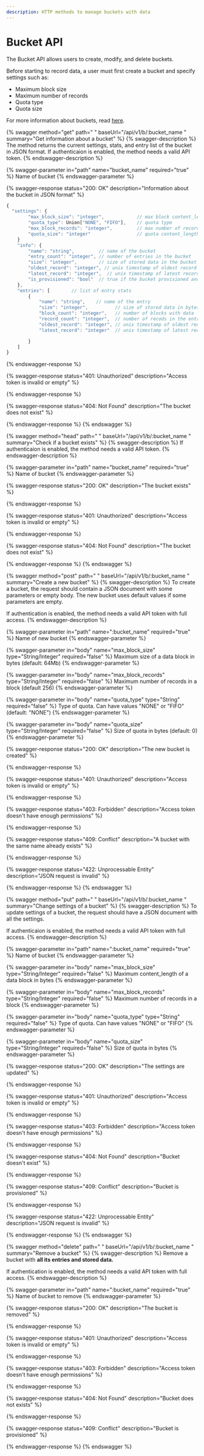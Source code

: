 ```yaml
---
description: HTTP methods to manage buckets with data
---
```


# Bucket API

The Bucket API allows users to create, modify, and delete buckets.

Before starting to record data, a user must first create a bucket and specify settings such as:

* Maximum block size
* Maximum number of records
* Quota type
* Quota size

For more information about buckets, read [here](../how-does-it-work.md#internal-structure).

{% swagger method="get" path=" " baseUrl="/api/v1/b/:bucket_name " summary="Get information about a bucket" %}
{% swagger-description %}
The method returns the current settings, stats, and entry list of the bucket in JSON format. If authenticaion is enabled, the method needs a valid API token.
{% endswagger-description %}

{% swagger-parameter in="path" name="bucket_name" required="true" %}
Name of bucket
{% endswagger-parameter %}

{% swagger-response status="200: OK" description="Information about the bucket in JSON format" %}
```javascript
{
  "settings": {
        "max_block_size": "integer",            // max block content_length in bytes
        "quota_type": Union["NONE", "FIFO"],    // quota type
        "max_block_records": "integer",         // max number of records in a block
        "quota_size": "integer"                 // quota content_length in bytes
    }
    "info": {
        "name": "string",         // name of the bucket
        "entry_count": "integer", // number of entries in the bucket
        "size": "integer",        // size of stored data in the bucket in bytes
        "oldest_record": "integer", // unix timestamp of oldest record in microseconds
        "latest_record": "integer",  // unix timestamp of latest record in microseconds
        "is_provisioned": "bool"  // true if the bucket provisioned and can't be changed via API
    },
    "entries": [        // list of entry stats
        {
            "name": "string",    // name of the entry
            "size": "integer",          // size of stored data in bytes
            "block_count": "integer",   // number of blocks with data
            "record_count": "integer",  // number of recods in the entry
            "oldest_record": "integer", // unix timestamp of oldest record in microseconds
            "latest_record": "integer"  // unix timestamp of latest record in microseconds

        }
    ]
}
```
{% endswagger-response %}

{% swagger-response status="401: Unauthorized" description="Access token is invalid or empty" %}

{% endswagger-response %}

{% swagger-response status="404: Not Found" description="The bucket does not exist" %}

{% endswagger-response %}
{% endswagger %}

{% swagger method="head" path=" " baseUrl="/api/v1/b/:bucket_name " summary="Check if a bucket exists" %}
{% swagger-description %}
If authenticaion is enabled, the method needs a valid API token.
{% endswagger-description %}

{% swagger-parameter in="path" name="bucket_name" required="true" %}
Name of bucket
{% endswagger-parameter %}

{% swagger-response status="200: OK" description="The bucket exists" %}

{% endswagger-response %}

{% swagger-response status="401: Unauthorized" description="Access token is invalid or empty" %}

{% endswagger-response %}

{% swagger-response status="404: Not Found" description="The bucket does not exist" %}

{% endswagger-response %}
{% endswagger %}

{% swagger method="post" path=" " baseUrl="/api/v1/b/:bucket_name  " summary="Create a new bucket" %}
{% swagger-description %}
To create a bucket, the request should contain a JSON document with some parameters or empty body. The new bucket uses default values if some parameters are empty.

If authentication is enabled, the method needs a valid API token with full access.
{% endswagger-description %}

{% swagger-parameter in="path" name=":bucket_name" required="true" %}
Name of new bucket
{% endswagger-parameter %}

{% swagger-parameter in="body" name="max_block_size" type="String/Integer" required="false" %}
Maximum size of a data block in bytes (default: 64Mb)
{% endswagger-parameter %}

{% swagger-parameter in="body" name="max_block_records" type="String/Integer" required="false" %}
Maximum number of records in a block (default 256)
{% endswagger-parameter %}

{% swagger-parameter in="body" name="quota_type" type="String" required="false" %}
Type of quota. Can have values "NONE" or "FIFO" (default: "NONE")
{% endswagger-parameter %}

{% swagger-parameter in="body" name="quota_size" type="String/Integer" required="false" %}
Size of quota in bytes (default: 0)
{% endswagger-parameter %}

{% swagger-response status="200: OK" description="The new bucket is created" %}

{% endswagger-response %}

{% swagger-response status="401: Unauthorized" description="Access token is invalid or empty" %}

{% endswagger-response %}

{% swagger-response status="403: Forbidden" description="Access token doesn't have enough permissions" %}

{% endswagger-response %}

{% swagger-response status="409: Conflict" description="A bucket with the same name already exists" %}

{% endswagger-response %}

{% swagger-response status="422: Unprocessable Entity" description="JSON request is invalid" %}

{% endswagger-response %}
{% endswagger %}

{% swagger method="put" path=" " baseUrl="/api/v1/b/:bucket_name " summary="Change settings of a bucket" %}
{% swagger-description %}
To update settings of a bucket, the request should have a JSON document with all the settings.

If authenticaion is enabled, the method needs a valid API token with full access.
{% endswagger-description %}

{% swagger-parameter in="path" name=":bucket_name" required="true" %}
Name of bucket
{% endswagger-parameter %}

{% swagger-parameter in="body" name="max_block_size" type="String/Integer" required="false" %}
Maximum content_length of a data block in bytes
{% endswagger-parameter %}

{% swagger-parameter in="body" name="max_block_records" type="String/Integer" required="false" %}
Maximum number of records in a block
{% endswagger-parameter %}

{% swagger-parameter in="body" name="quota_type" type="String" required="false" %}
Type of quota. Can have values "NONE" or "FIFO"
{% endswagger-parameter %}

{% swagger-parameter in="body" name="quota_size" type="String/Integer" required="false" %}
Size of quota in bytes
{% endswagger-parameter %}

{% swagger-response status="200: OK" description="The settings are updated" %}

{% endswagger-response %}

{% swagger-response status="401: Unauthorized" description="Access token is invalid or empty" %}

{% endswagger-response %}

{% swagger-response status="403: Forbidden" description="Access token doesn't have enough permissions" %}

{% endswagger-response %}

{% swagger-response status="404: Not Found" description="Bucket doesn't exist" %}

{% endswagger-response %}

{% swagger-response status="409: Conflict" description="Bucket is provisioned" %}

{% endswagger-response %}

{% swagger-response status="422: Unprocessable Entity" description="JSON request is invalid" %}

{% endswagger-response %}
{% endswagger %}

{% swagger method="delete" path=" " baseUrl="/api/v1/b/:bucket_name " summary="Remove a bucket" %}
{% swagger-description %}
Remove a bucket with **all its entries and stored data.**

If authentication is enabled, the method needs a valid API token with full access.
{% endswagger-description %}

{% swagger-parameter in="path" name=":bucket_name" required="true" %}
Name of bucket to remove
{% endswagger-parameter %}

{% swagger-response status="200: OK" description="The bucket is removed" %}

{% endswagger-response %}

{% swagger-response status="401: Unauthorized" description="Access token is invalid or empty" %}

{% endswagger-response %}

{% swagger-response status="403: Forbidden" description="Access token doesn't have enough permissions" %}

{% endswagger-response %}

{% swagger-response status="404: Not Found" description="Bucket does not exists" %}

{% endswagger-response %}

{% swagger-response status="409: Conflict" description="Bucket is provisioned" %}

{% endswagger-response %}
{% endswagger %}
